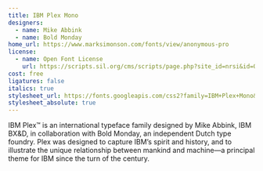 ```yaml
---
title: IBM Plex Mono
designers:
  - name: Mike Abbink
  - name: Bold Monday
home_url: https://www.marksimonson.com/fonts/view/anonymous-pro
license:
  - name: Open Font License
    url: https://scripts.sil.org/cms/scripts/page.php?site_id=nrsi&id=OFL
cost: free
ligatures: false
italics: true
stylesheet_url: https://fonts.googleapis.com/css2?family=IBM+Plex+Mono&display=swap
stylesheet_absolute: true
---
```


IBM Plex™ is an international typeface family designed by Mike Abbink, IBM BX&D, in collaboration with Bold Monday, an independent Dutch type foundry. Plex was designed to capture IBM’s spirit and history, and to illustrate the unique relationship between mankind and machine—a principal theme for IBM since the turn of the century.